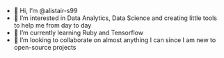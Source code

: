 - 👋 Hi, I’m @alistair-s99
- 👀 I’m interested in Data Analytics, Data Science and creating little tools to help me from day to day
- 🌱 I’m currently learning Ruby and Tensorflow
- 💞️ I’m looking to collaborate on almost anything I can since I am new to open-source projects


<!---
General-Vitz/General-Vitz is a ✨ special ✨ repository because its `README.md` (this file) appears on your GitHub profile.
You can click the Preview link to take a look at your changes.
--->

